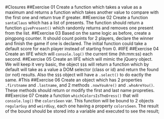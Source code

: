 #Closures
##Exercise 01
Create a function which takes a value as a maximum and returns a function which takes another value to compare with the first one and return true if greater.
##Exercise 02
Create a function ```santaClaus``` which has a list of presents. The function should return a function ```givePresent()``` which randomly returns and removes one present from the list.
##Exercise 03
Based on the same logic as before, create a pingpong counter. It should count points for 2 players, declare the winner and finish the game if one is declared. The initial function could take a default score for each player instead of starting from 0.
#IIFE
##Exercise 04
Create an IIFE which will ```console.log()``` the current time (hh:mm:ss) each second.
##Exercise 05
Create an IIFE which will mimic the jQuery object. We will keep it very basic, the object ```$$$``` will return a function which by default will take as a value a DOM selector (class or id) and return the found (or not) results. Also the ```$$$``` object will have a ```.select()``` to do eactly the same.
#This
##Exercise 06
Create an object which has 2 properties ```.firstname``` and ```.lastname```, and 2 methods ```.nowYouAre()``` and ```.whoAreYou()```.
These methods should return or modify the first and last name propreties.
##Exercise 07
Create a function ```whichColorsIsTheDress()``` that will ```console.log()``` the ```colorsSeen``` var. This function will be bound to 2 objects ```regularGuy``` and ```weirdGuy```, each one having a property ```colorsSeen```. The result of the bound should be stored into a variable and executed to see the result;
